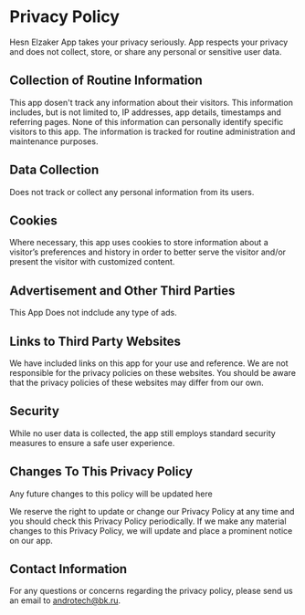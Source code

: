 # Privacy Policy

Hesn Elzaker App takes your privacy seriously. App respects your privacy and does not collect, store, or share any personal or sensitive user data.

## Collection of Routine Information

This app dosen't track any information about their visitors. This information includes, but is not limited to, IP addresses, app details, timestamps and referring pages. None of this information can personally identify specific visitors to this app. The information is tracked for routine administration and maintenance purposes.


## Data Collection
Does not track or collect any personal information from its users.

## Cookies

Where necessary, this app uses cookies to store information about a visitor’s preferences and history in order to better serve the visitor and/or present the visitor with customized content.


## Advertisement and Other Third Parties

This App Does not indclude any type of ads.


## Links to Third Party Websites

We have included links on this app for your use and reference. We are not responsible for the privacy policies on these websites. You should be aware that the privacy policies of these websites may differ from our own.


## Security

While no user data is collected, the app still employs standard security measures to ensure a safe user experience.


## Changes To This Privacy Policy
Any future changes to this policy will be updated here

We reserve the right to update or change our Privacy Policy at any time and you should check this Privacy Policy periodically. If we make any material changes to this Privacy Policy, we will update and place a prominent notice on our app.


## Contact Information

For any questions or concerns regarding the privacy policy, please send us an email to androtech@bk.ru.
